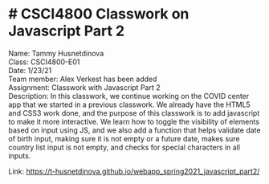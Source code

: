 # # CSCI4800 Classwork on Javascript Part 2

Name: Tammy Husnetdinova <br>
Class: CSCI4800-E01 <br>
Date: 1/23/21 <br>
Team member: Alex Verkest has been added <br>
Assignment: Classwork with Javascript Part 2 <br>
Description: In this classwork, we continue working on the COVID center app that we started in a previous classwork. We already have the HTML5 and CSS3 work done, and the purpose of this classwork is to add javascript to make it more interactive. We learn how to toggle the visibility of elements based on input using JS, and we also add a function that helps validate date of birth input, making sure it is not empty or a future date, makes sure country list input is not empty, and checks for special characters in all inputs. <br>

Link: https://t-husnetdinova.github.io/webapp_spring2021_javascript_part2/ <br>
